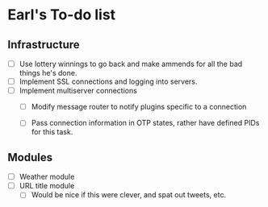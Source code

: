 Earl's To-do list
=================


## Infrastructure

- [ ] Use lottery winnings to go back and make ammends for all the bad things 
	  he's done.
- [ ] Implement SSL connections and logging into servers.
- [ ] Implement multiserver connections
	- [ ] Modify message router to notify plugins specific to a connection
	- [ ] Pass connection information in OTP states, rather have defined PIDs
		  for this task.


## Modules
- [ ] Weather module
- [ ] URL title module
	- [ ] Would be nice if this were clever, and spat out tweets, etc.
